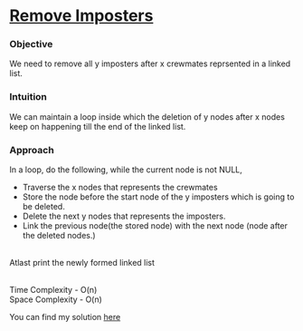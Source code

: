 # [Remove Imposters](https://github.com/dscnsec/DSC-NSEC-Algorithms/blob/master/5.%20Linked%20List/remove_impostors/remove_impostors.md)

### Objective

We need to remove all y imposters after x crewmates reprsented in a linked list.

### Intuition

We can maintain a loop inside which the deletion of y nodes after x nodes keep on happening till the end of the linked list. 

### Approach

In a loop, do the following, while the current node is not NULL,<br>
- Traverse the x nodes that represents the crewmates
- Store the node before the start node of the y imposters which is going to be deleted.
- Delete the next y nodes that represents the imposters.
- Link the previous node(the stored node) with the next node (node after the deleted nodes.) 
<br>
Atlast print the newly formed linked list
<br>
<br>

Time Complexity - O(n) <br>
Space Complexity - O(n) <br>


You can find my solution [here](https://github.com/dscnsec/DSC-NSEC-Algorithms/blob/master/5.%20Linked%20List/remove_impostors/remove_imposters_harikrishnan.cpp)
